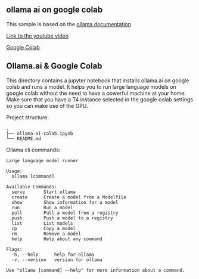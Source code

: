 ## ollama ai on google colab

This sample is based on the [ollama documentation](https://github.com/jmorganca/ollama/tree/5687f1a0cfa3d2408bfcb04f4342f657f6dada58/examples/jupyter-notebook) 

[Link to the youtube video](https://youtu.be/Qa1h7ygwQq8)

[Google Colab](https://colab.google)

## Ollama.ai & Google Colab

This directory contains a jupyter notebook that installs ollama.ai on google colab and runs a model.
It helps you to run large language models on google colab without the need to have a powerful machine at your home.
Make sure that you have a T4 instance selected in the google colab settings so you can make use of the GPU.

Project structure:
```
.
├── ollama-ai-colab.ipynb
└── README.md
```
Ollama cli commands:
```
Large language model runner

Usage:
  ollama [command]

Available Commands:
  serve       Start ollama
  create      Create a model from a Modelfile
  show        Show information for a model
  run         Run a model
  pull        Pull a model from a registry
  push        Push a model to a registry
  list        List models
  cp          Copy a model
  rm          Remove a model
  help        Help about any command

Flags:
  -h, --help      help for ollama
  -v, --version   version for ollama

Use "ollama [command] --help" for more information about a command.
```
